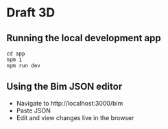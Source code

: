 # Draft 3D

## Running the local development app

```
cd app
npm i
npm run dev
```

## Using the Bim JSON editor

- Navigate to http://localhost:3000/bim
- Paste JSON
- Edit and view changes live in the browser
